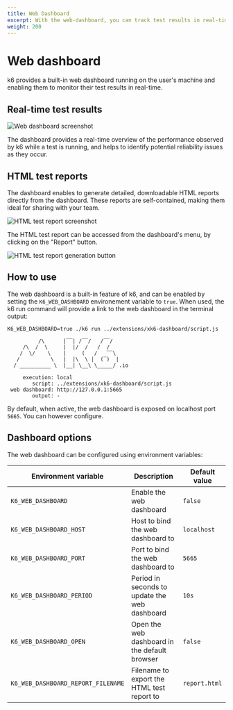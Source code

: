 ```yaml
---
title: Web Dashboard
excerpt: With the web-dashboard, you can track test results in real-time, and generate HTML test reports directly from your web browser.
weight: 200
---
```


# Web dashboard

k6 provides a built-in web dashboard running on the user's machine and enabling them to monitor their test results in real-time.

## Real-time test results

![Web dashboard screenshot](/media/docs/k6-oss/web-dashboard-overview.png)

The dashboard provides a real-time overview of the performance observed by k6 while a test is running, and helps to identify potential reliability issues as they occur.

## HTML test reports

The dashboard enables to generate detailed, downloadable HTML reports directly from the dashboard. These reports are self-contained, making them ideal for sharing with your team.

![HTML test report screenshot](/media/docs/k6-oss/web-dashboard-report.png)

The HTML test report can be accessed from the dashboard's menu, by clicking on the "Report" button.

![HTML test report generation button](/media/docs/k6-oss/web-dashboard-report-button.png)

## How to use

The web dashboard is a built-in feature of k6, and can be enabled by setting the `K6_WEB_DASHBOARD` environement variable to `true`. When used, the k6 run command will provide a link to the web dashboard in the terminal output:

```shell
K6_WEB_DASHBOARD=true ./k6 run ../extensions/xk6-dashboard/script.js

          /\      |‾‾| /‾‾/   /‾‾/
     /\  /  \     |  |/  /   /  /
    /  \/    \    |     (   /   ‾‾\
   /          \   |  |\  \ |  (‾)  |
  / __________ \  |__| \__\ \_____/ .io

     execution: local
        script: ../extensions/xk6-dashboard/script.js
 web dashboard: http://127.0.0.1:5665
        output: -
```

By default, when active, the web dashboard is exposed on localhost port `5665`. You can however configure.

## Dashboard options

The web dashboard can be configured using environment variables:

| Environment variable               | Description                                   | Default value |
| ---------------------------------- | --------------------------------------------- | ------------- |
| `K6_WEB_DASHBOARD`                 | Enable the web dashboard                      | `false`       |
| `K6_WEB_DASHBOARD_HOST`            | Host to bind the web dashboard to             | `localhost`   |
| `K6_WEB_DASHBOARD_PORT`            | Port to bind the web dashboard to             | `5665`        |
| `K6_WEB_DASHBOARD_PERIOD`          | Period in seconds to update the web dashboard | `10s`         |
| `K6_WEB_DASHBOARD_OPEN`            | Open the web dashboard in the default browser | `false`       |
| `K6_WEB_DASHBOARD_REPORT_FILENAME` | Filename to export the HTML test report to    | `report.html` |
